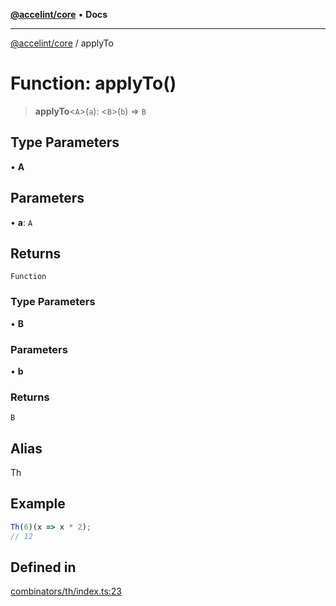 [**@accelint/core**](../README.md) • **Docs**

***

[@accelint/core](../README.md) / applyTo

# Function: applyTo()

> **applyTo**\<`A`\>(`a`): \<`B`\>(`b`) => `B`

## Type Parameters

• **A**

## Parameters

• **a**: `A`

## Returns

`Function`

### Type Parameters

• **B**

### Parameters

• **b**

### Returns

`B`

## Alias

Th

## Example

```ts
Th(6)(x => x * 2);
// 12
```

## Defined in

[combinators/th/index.ts:23](https://github.com/gohypergiant/standard-toolkit/blob/7f574e64e57e697a3e2daabb1b78393aca67cb22/packages/core/src/combinators/th/index.ts#L23)

